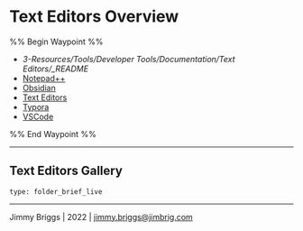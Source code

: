 # Text Editors Overview

%% Begin Waypoint %%

* *3-Resources/Tools/Developer Tools/Documentation/Text Editors/_README*
* [Notepad++](Notepad++.md)
* [Obsidian](../../../PKM%20Tools/Obsidian/Obsidian.md)
* [Text Editors](Text%20Editors.md)
* [Typora](Typora.md)
* [VSCode](VSCode.md)

%% End Waypoint %%

---

## Text Editors Gallery

````ccard
type: folder_brief_live
````

---

Jimmy Briggs | 2022 | <jimmy.briggs@jimbrig.com>

